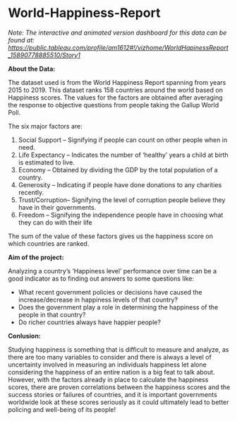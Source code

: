 # World-Happiness-Report

  <i>Note: The interactive and animated version dashboard for this data can be found at:
  https://public.tableau.com/profile/am1612#!/vizhome/WorldHapinessReport_15890778885510/Story1</i>

<b>About the Data:</b>

  The dataset used is from the World Happiness Report spanning from years 2015 to 2019. This dataset ranks 158 countries around the world based on Happiness scores. The values for   the factors are obtained after averaging the response to objective questions from people taking the Gallup World Poll. 

The six major factors are: 
  1.	Social Support – Signifying if people can count on other people when in need.
  2.	Life Expectancy – Indicates the number of ‘healthy’ years a child at birth is estimated to live.
  3.	Economy – Obtained by dividing the GDP by the total population of a country.
  4.	Generosity – Indicating if people have done donations to any charities recently.
  5.	Trust/Corruption– Signifying the level of corruption people believe they have in their governments.
  6.	Freedom – Signifying the independence people have in choosing what they can do with their life
  
  The sum of the value of these factors gives us the happiness score on which countries are ranked. 

<b>Aim of the project:</b>

Analyzing a country’s ‘Happiness level’ performance over time can be a good indicator as to finding out answers to some questions like: 

  - What recent government policies or decisions have caused the increase/decrease in happiness levels of that country? 
  - Does the government play a role in determining the happiness of the people in that country?
  - Do richer countries always have happier people?

<b>Conlusion:</b>

Studying happiness is something that is difficult to measure and analyze, as there are too many variables to consider and there is always a level of uncertainty involved in measuring an individuals happiness let alone considering the happiness of an entire nation is a big feat to talk about. 
However, with the factors already in place to calculate the happiness scores, there are proven correlations between the happiness scores and the success stories or failures of countries, and it is important governments worldwide look at these scores seriously as it could ultimately lead to better policing and well-being of its people!
